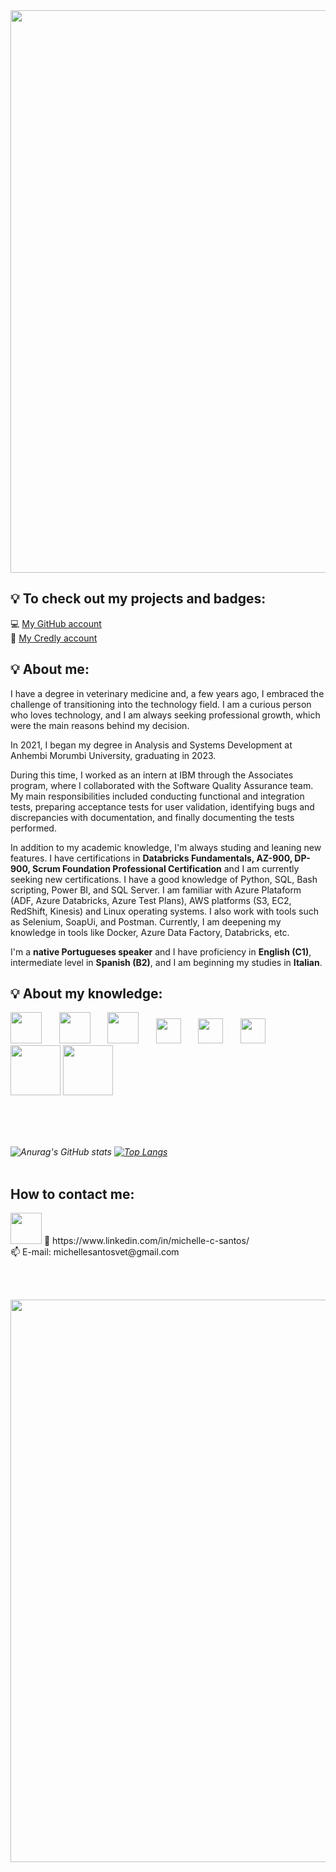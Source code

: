 <img src="https://user-images.githubusercontent.com/86981990/198135597-1a4a3a25-13c9-48b8-beef-f9d824331a04.png" width="900px" />

## :bulb: To check out my projects and badges:
💻 [My GitHub account](https://github.com/micvet?tab=repositories)<br>
🥇 [My Credly account](https://www.credly.com/users/michelle-cristine-dos-santos)

## :bulb: About me:

I have a degree in veterinary medicine and, a few years ago, I embraced the challenge of transitioning into the technology field. I am a curious person who loves technology, and I am always seeking professional growth, which were the main reasons behind my decision.

In 2021, I began my degree in Analysis and Systems Development at Anhembi Morumbi University, graduating in 2023.

During this time, I worked as an intern at IBM through the Associates program, where I collaborated with the Software Quality Assurance team. My main responsibilities included conducting functional and integration tests, preparing acceptance tests for user validation, identifying bugs and discrepancies with documentation, and finally documenting the tests performed.

In addition to my academic knowledge, I'm always studing and leaning new features. I have certifications in  **Databricks Fundamentals, AZ-900, DP-900, Scrum Foundation Professional Certification**  and I am currently seeking new certifications. I have a good knowledge of Python, SQL, Bash scripting, Power BI, and SQL Server. I am familiar with Azure Plataform (ADF, Azure Databricks, Azure Test Plans), AWS platforms (S3, EC2, RedShift, Kinesis)  and Linux operating systems. I also work with tools such as Selenium, SoapUi, and Postman. Currently, I am deepening my knowledge in tools like Docker, Azure Data Factory, Databricks, etc.

I'm a **native Portugueses speaker** and I have proficiency in **English (C1)**, intermediate level in **Spanish (B2)**, and I am beginning my studies in **Italian**.

## :bulb: About my knowledge:
  
<i>
<img src="https://cdn.jsdelivr.net/gh/devicons/devicon/icons/python/python-original-wordmark.svg" width="50px" /> &nbsp; &nbsp; &nbsp; <img src="https://cdn.jsdelivr.net/gh/devicons/devicon/icons/mysql/mysql-original-wordmark.svg" width="50px" /> &nbsp; &nbsp; &nbsp;  
<img src="https://cdn.jsdelivr.net/gh/devicons/devicon/icons/azure/azure-original-wordmark.svg" width="50px" /> &nbsp; &nbsp; &nbsp;   
<img src="https://cdn.jsdelivr.net/gh/devicons/devicon/icons/linux/linux-original.svg" width="40px" /> &nbsp; &nbsp; &nbsp;  <img src="https://cdn.jsdelivr.net/gh/devicons/devicon/icons/selenium/selenium-original.svg" width="40px" /> &nbsp; &nbsp; &nbsp;
<img src="https://github.com/micvet/micvet/assets/86981990/5217aa14-6601-4508-9727-a78d4e4acb30" width="40px" /> &nbsp; &nbsp; &nbsp;
<img src="https://github.com/micvet/micvet/assets/86981990/7ae73109-1a6f-444d-b31d-fadf6e241398" width="80px" /> 
<img src="https://github.com/micvet/micvet/assets/86981990/8c090fd0-a3c8-4709-b193-c9c2bdce5079" width="80px" /> &nbsp; &nbsp;




</i>

<br></br>

</br><i>![Anurag's GitHub stats](https://github-readme-stats.vercel.app/api?username=micvet&hide=contribs,prs)
[![Top Langs](https://github-readme-stats.vercel.app/api/top-langs/?username=micvet)](https://github.com/anuraghazra/github-readme-stats)</i>
<br></br>
## **How to contact me:**

<img src="https://cdn.jsdelivr.net/gh/devicons/devicon/icons/linkedin/linkedin-original.svg" style="position: bottom" width="50px" />       
🔗 https://www.linkedin.com/in/michelle-c-santos/<br>
📫 E-mail: michellesantosvet@gmail.com

<br></br>

<img src="https://user-images.githubusercontent.com/86981990/198138936-4e39b89b-f987-4c33-999b-64b6184a5a59.png" width="900px" />



